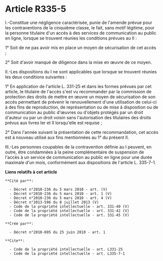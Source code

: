 # Article R335-5

I.-Constitue une négligence caractérisée, punie de l'amende prévue pour les contraventions de la cinquième classe, le fait,
sans motif légitime, pour la personne titulaire d'un accès à des services de communication au public en ligne, lorsque se
trouvent réunies les conditions prévues au II : 

1° Soit de ne pas avoir mis en place un moyen de sécurisation de cet accès ; 

2° Soit d'avoir manqué de diligence dans la mise en œuvre de ce moyen. 

II.-Les dispositions du I ne sont applicables que lorsque se trouvent réunies les deux conditions suivantes : 

1° En application de l'article L. 331-25 et dans les formes prévues par cet article, le titulaire de l'accès s'est vu
recommander par la commission de protection des droits de mettre en œuvre un moyen de sécurisation de son accès permettant de
prévenir le renouvellement d'une utilisation de celui-ci à des fins de reproduction, de représentation ou de mise à
disposition ou de communication au public d'œuvres ou d'objets protégés par un droit d'auteur ou par un droit voisin sans
l'autorisation des titulaires des droits prévus aux livres Ier et II lorsqu'elle est requise ; 

2° Dans l'année suivant la présentation de cette recommandation, cet accès est à nouveau utilisé aux fins mentionnées au 1°
du présent II. 

III.-Les personnes coupables de la contravention définie au I peuvent, en outre, être condamnées à la peine complémentaire de
suspension de l'accès à un service de communication au public en ligne pour une durée maximale d'un mois, conformément aux
dispositions de l'article L. 335-7-1.

**Liens relatifs à cet article**

	**Cité par**:

	  - Décret n°2010-236 du 5 mars 2010 - art. (V)
	  - Décret n°2010-236 du 5 mars 2010 - art. 1 (V)
	  - Décret n°2010-236 du 5 mars 2010 - art. 4 (V)
	  - Décret n°2013-596 du 8 juillet 2013 (V)
	  - Code de la propriété intellectuelle - art. 331-40 (V)
	  - Code de la propriété intellectuelle - art. 331-42 (V)
	  - Code de la propriété intellectuelle - art. 331-45 (V)

	**Créé par**:

	  - Décret n°2010-695 du 25 juin 2010 - art. 1

	**Cite**:

	  - Code de la propriété intellectuelle - art. L331-25
	  - Code de la propriété intellectuelle - art. L335-7-1
